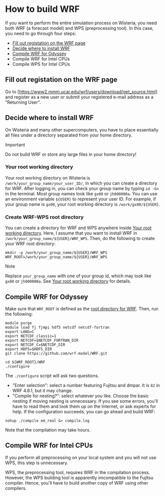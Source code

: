 # How to build WRF
If you want to perform the entire simulation process on Wisteria, you need both WRF (a forecast model) and WPS (preprocessing tool). In this case, you need to go through four steps:
- [Fill out registation on the WRF page](#fill-out-registation-on-the-wrf-page)
- [Decide where to install WRF](#decide-where-to-install-wrf)
- [Compile WRF for Odyssey](#compile-wrf-for-odyssey)
- Compile WRF for Intel CPUs
- Compile WPS for Intel CPUs

## Fill out registation on the WRF page
Go to [https://www2.mmm.ucar.edu/wrf/users/download/get_source.html] and register as a new user or submit your registered e-mail address as a "Returning User".

## Decide where to install WRF
On Wisteria and many other supercomputers, you have to place essentially all files under a directory separated from your home directory.

> [!IMPORTANT]
Do not build WRF or store any large files in your home directory!

### Your root working directory
Your root working directory on Wisteria is `/work/your_group_name/your_user_ID/`, in which you can create a directory for WRF.
After logging in, you can check your group name by typing `id -Gn` in the terminal. Most group names look like `gx00` or `jh000000a`. You can use an environment variable `${USER}` to represent your user ID. For example, if your group name is `gx00`, your root working directory is `/work/gx00/${USER}`.

### Create WRF-WPS root directory
You can create a directory for WRF and WPS anywhere inside [Your root working directory](#your-root-working-directory). Here, I assume that you want to install WRF in `/work/your_group_name/${USER}/WRF_WPS`. Then, do the following to create your WRF root directory:

```
mkdir -p /work/your_group_name/${USER}/WRF_WPS
WRF_ROOT=/work/your_group_name/${USER}/WRF_WPS
```

> [!NOTE]
> Replace `your_group_name` with one of your group id, which may look like `gx00` or `jh000000a`. See [Your root working directory](#your-root-working-directory) for details.

## Compile WRF for Odyssey
Make sure that `WRF_ROOT` is defined as the [root directory for WRF](#create-wrf-wps-root-directory). Then, run the following:

```
module purge
module load fj fjmpi hdf5 netcdf netcdf-fortran
export LANG=C
export NETCDF_classic=1
export NETCDF=$NETCDF_FORTRAN_DIR
export NETCDF_C=$NETCDF_DIR
export HDF5=$HDF5_DIR
git clone https://github.com/wrf-model/WRF.git

cd ${WRF_ROOT}/WRF
./configure
```

The `./configure` script will ask two questions.
- "Enter selection": select a number featuring Fujitsu and dmpar. It is `82` in WRF 4.6.1, but it may change.
- "Compile for nesting?": select whatever you like. Choose the basic nesting if moving nesting is unnecessary.
If you see some errors, you'll have to read them and look them up on the Internet, or ask experts for help. If the configuration succeeds, you can go ahead and build WRF:
```
nohup ./compile em_real &> compile.log
```
Note that the compilation may take hours.

## Compile WRF for Intel CPUs
If you perform all preprocessing on your local system and you will not use WPS, this step is unnecessary.

WPS, the preprocessing tool, requires WRF in the compilation process. However, the WPS building tool is apparently imcompatible to the Fujitsu compiler. Hence, you'll have to build another copy of WRF using other compilers. 
